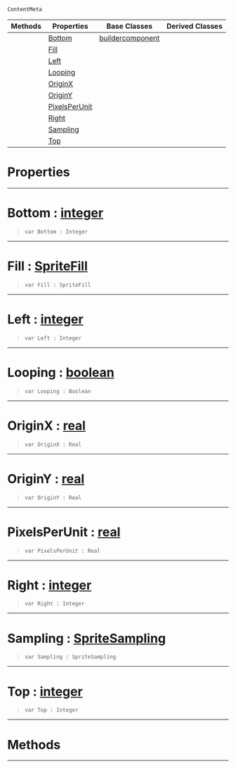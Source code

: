  `ContentMeta`

|Methods|Properties|Base Classes|Derived Classes|
|---|---|---|---|
| |[ Bottom](https://github.com/zeroengineteam/ZeroDocs/blob/master/code_reference/class_reference/spritesourcebuilder.markdown#bottom-zero-engine-docum)|[buildercomponent](https://github.com/zeroengineteam/ZeroDocs/blob/master/code_reference/class_reference/buildercomponent.markdown)| |
| |[ Fill](https://github.com/zeroengineteam/ZeroDocs/blob/master/code_reference/class_reference/spritesourcebuilder.markdown#fill-zero-engine-documen)| | |
| |[ Left](https://github.com/zeroengineteam/ZeroDocs/blob/master/code_reference/class_reference/spritesourcebuilder.markdown#left-zero-engine-documen)| | |
| |[ Looping](https://github.com/zeroengineteam/ZeroDocs/blob/master/code_reference/class_reference/spritesourcebuilder.markdown#looping-zero-engine-docu)| | |
| |[ OriginX](https://github.com/zeroengineteam/ZeroDocs/blob/master/code_reference/class_reference/spritesourcebuilder.markdown#originx-zero-engine-docu)| | |
| |[ OriginY](https://github.com/zeroengineteam/ZeroDocs/blob/master/code_reference/class_reference/spritesourcebuilder.markdown#originy-zero-engine-docu)| | |
| |[ PixelsPerUnit](https://github.com/zeroengineteam/ZeroDocs/blob/master/code_reference/class_reference/spritesourcebuilder.markdown#pixelsperunit-zero-engin)| | |
| |[ Right](https://github.com/zeroengineteam/ZeroDocs/blob/master/code_reference/class_reference/spritesourcebuilder.markdown#right-zero-engine-docume)| | |
| |[ Sampling](https://github.com/zeroengineteam/ZeroDocs/blob/master/code_reference/class_reference/spritesourcebuilder.markdown#sampling-zero-engine-doc)| | |
| |[ Top](https://github.com/zeroengineteam/ZeroDocs/blob/master/code_reference/class_reference/spritesourcebuilder.markdown#top-zero-engine-document)| | |


 #  Properties


---  
 #  Bottom : [integer](https://github.com/zeroengineteam/ZeroDocs/blob/master/code_reference/zilch_base_types/integer.markdown)

> 
> ``` lang=cpp, name=Zilch
> var Bottom : Integer


---  
 #  Fill : [SpriteFill](https://github.com/zeroengineteam/ZeroDocs/blob/master/code_reference/enum_reference.markdown#spritefill)

> 
> ``` lang=cpp, name=Zilch
> var Fill : SpriteFill


---  
 #  Left : [integer](https://github.com/zeroengineteam/ZeroDocs/blob/master/code_reference/zilch_base_types/integer.markdown)

> 
> ``` lang=cpp, name=Zilch
> var Left : Integer


---  
 #  Looping : [boolean](https://github.com/zeroengineteam/ZeroDocs/blob/master/code_reference/zilch_base_types/boolean.markdown)

> 
> ``` lang=cpp, name=Zilch
> var Looping : Boolean


---  
 #  OriginX : [real](https://github.com/zeroengineteam/ZeroDocs/blob/master/code_reference/zilch_base_types/real.markdown)

> 
> ``` lang=cpp, name=Zilch
> var OriginX : Real


---  
 #  OriginY : [real](https://github.com/zeroengineteam/ZeroDocs/blob/master/code_reference/zilch_base_types/real.markdown)

> 
> ``` lang=cpp, name=Zilch
> var OriginY : Real


---  
 #  PixelsPerUnit : [real](https://github.com/zeroengineteam/ZeroDocs/blob/master/code_reference/zilch_base_types/real.markdown)

> 
> ``` lang=cpp, name=Zilch
> var PixelsPerUnit : Real


---  
 #  Right : [integer](https://github.com/zeroengineteam/ZeroDocs/blob/master/code_reference/zilch_base_types/integer.markdown)

> 
> ``` lang=cpp, name=Zilch
> var Right : Integer


---  
 #  Sampling : [SpriteSampling](https://github.com/zeroengineteam/ZeroDocs/blob/master/code_reference/enum_reference.markdown#spritesampling)

> 
> ``` lang=cpp, name=Zilch
> var Sampling : SpriteSampling


---  
 #  Top : [integer](https://github.com/zeroengineteam/ZeroDocs/blob/master/code_reference/zilch_base_types/integer.markdown)

> 
> ``` lang=cpp, name=Zilch
> var Top : Integer


---  
 #  Methods


---  
 

 